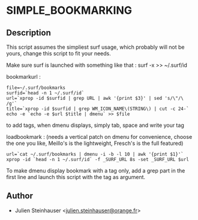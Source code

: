 SIMPLE_BOOKMARKING
==================

Description
-----------

This script assumes the simpliest surf usage, which probably will not be yours,
change this script to fit your needs.

Make sure surf is launched with something like that :
surf -x >> ~/.surf/id

bookmarkurl :

	file=~/.surf/bookmarks
	surfid=`head -n 1 ~/.surf/id`
	url=`xprop -id $surfid | grep URL | awk '{print $3}' | sed 's/\"/\ /g'`
	title=`xprop -id $surfid | grep WM_ICON_NAME\(STRING\) | cut -c 24-`
	echo -e `echo -e $url $title | dmenu` >> $file
 

to add tags, when dmenu displays, simply tab, space and write your tag

loadbookmark :
(needs a vertical patch on dmenu for convenience, choose the one you like,
Meillo's is the lightweight, Fresch's is the full featured)

	url=`cat ~/.surf/bookmarks | dmenu -i -b -l 10 | awk '{print $1}'`
	xprop -id `head -n 1 ~/.surf/id` -f _SURF_URL 8s -set _SURF_URL $url

To make dmenu display bookmark with a tag only, add a grep part in the
first line and launch this script with the tag as argument.
 
Author
------
- Julien Steinhauser <[julien.steinhauser@orange.fr](mailto:julien.steinhauser@orange.fr)>
